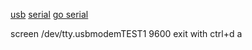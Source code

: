 [usb](https://github.com/rp-rs/rp-hal/blob/main/rp2040-hal/examples/uart.rs)
[serial](shrug)
[go serial](https://pkg.go.dev/go.bug.st/serial)

screen /dev/tty.usbmodemTEST1 9600
exit with ctrl+d a